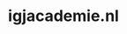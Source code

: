 ---
layout: post
title: "igjacademie.nl"
internal_url: "/dutchgov/igjacademie.nl.html"
subdomains_count: 3
all_subdomains_count: 3
urls_count: 3
ssl_rank: 0
http_rank: 51.666666666667
url_link: /data/igjacademie.nl/urls.txt
all_subdomains_link: /data/igjacademie.nl/all_subdomains.txt
subdomains_link: /data/igjacademie.nl/subdomains.txt
categories: dutchgov
---